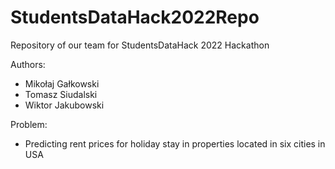 # StudentsDataHack2022Repo
Repository of our team for StudentsDataHack 2022 Hackathon

Authors: 

- Mikołaj Gałkowski
- Tomasz Siudalski
- Wiktor Jakubowski


Problem:
- Predicting rent prices for holiday stay in properties located in  six cities in USA


